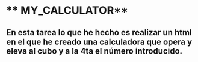 # ** MY_CALCULATOR** #
## En esta tarea lo que he hecho es realizar un html en el que he creado una calculadora que opera y eleva al cubo y a la 4ta el número introducido.
